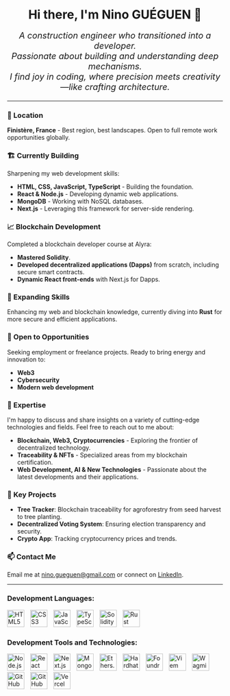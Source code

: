 <h1 align="center">Hi there, I'm Nino GUÉGUEN 👋</h1>

_<p align="center" style="font-size:20px;">A construction engineer who transitioned into a developer.
<br/>
Passionate about building and understanding deep mechanisms.
<br/>
I find joy in coding, where precision meets creativity—like crafting architecture.</p>_

___

### 📍 Location
**Finistère, France** - Best region, best landscapes. Open to full remote work opportunities globally.

### 🏗️ Currently Building
Sharpening my web development skills:
- **HTML, CSS, JavaScript, TypeScript** - Building the foundation.
- **React & Node.js** - Developing dynamic web applications.
- **MongoDB** - Working with NoSQL databases.
- **Next.js** - Leveraging this framework for server-side rendering.

### 📈 Blockchain Development
Completed a blockchain developer course at Alyra:
- **Mastered Solidity**.
- **Developed decentralized applications (Dapps)** from scratch, including secure smart contracts.
- **Dynamic React front-ends** with Next.js for Dapps.

### 🌱 Expanding Skills
Enhancing my web and blockchain knowledge, currently diving into **Rust** for more secure and efficient applications.

### 🤝 Open to Opportunities
Seeking employment or freelance projects. Ready to bring energy and innovation to:
- **Web3**
- **Cybersecurity**
- **Modern web development**

### 💬 Expertise
I'm happy to discuss and share insights on a variety of cutting-edge technologies and fields. Feel free to reach out to me about:
- **Blockchain, Web3, Cryptocurrencies** - Exploring the frontier of decentralized technology.
- **Traceability & NFTs** - Specialized areas from my blockchain certification.
- **Web Development, AI & New Technologies** - Passionate about the latest developments and their applications.

### 🎯 Key Projects
- **Tree Tracker**: Blockchain traceability for agroforestry from seed harvest to tree planting.
- **Decentralized Voting System**: Ensuring election transparency and security.
- **Crypto App**: Tracking cryptocurrency prices and trends.

### 📫 Contact Me
Email me at [nino.gueguen@gmail.com](mailto:nino.gueguen@gmail.com) or connect on [LinkedIn](https://www.linkedin.com/in/nino-gu%C3%A9guen-a4ba43148/).

 ___

### Development Languages:
<p align="left">
  <img alt="HTML5" width="40px" src="https://cdn.jsdelivr.net/gh/devicons/devicon@latest/icons/html5/html5-original.svg" style="padding-right:10px;" />
  <img alt="CSS3" width="40px" src="https://cdn.jsdelivr.net/gh/devicons/devicon@latest/icons/css3/css3-original.svg" style="padding-right:10px;" />
  <img alt="JavaScript" width="40px" src="https://cdn.jsdelivr.net/gh/devicons/devicon@latest/icons/javascript/javascript-original.svg" style="padding-right:10px;" />
  <img alt="TypeScript" width="40px" src="https://cdn.jsdelivr.net/gh/devicons/devicon@latest/icons/typescript/typescript-original.svg" style="padding-right:10px;" />
  <img alt="Solidity" width="40px" src="https://cdn.jsdelivr.net/gh/devicons/devicon@latest/icons/solidity/solidity-original.svg" style="padding-right:10px;" />
  <img alt="Rust" width="40px" src="https://cdn.jsdelivr.net/gh/devicons/devicon@latest/icons/rust/rust-line.svg" title="Rust (in progress)" style="padding-right:10px;" />
</p>

### Development Tools and Technologies:
<p align="left">
  <img alt="Node.js" width="40px" src="https://cdn.jsdelivr.net/gh/devicons/devicon@latest/icons/nodejs/nodejs-original.svg" style="padding-right:10px;" />
  <img alt="React" width="40px" src="https://cdn.jsdelivr.net/gh/devicons/devicon@latest/icons/react/react-original.svg" style="padding-right:10px;" />
  <img alt="Next.js" width="40px" src="https://cdn.jsdelivr.net/gh/devicons/devicon@latest/icons/nextjs/nextjs-original-wordmark.svg" style="padding-right:10px;" />
  <img alt="MongoDB" width="40px" src="https://cdn.jsdelivr.net/gh/devicons/devicon@latest/icons/mongodb/mongodb-original.svg" style="padding-right:10px;" />
  <img alt="Ethers.js" width="40px" src="https://cdn.jsdelivr.net/gh/devicons/devicon@latest/icons/ethers/ethers-original.svg" style="padding-right:10px;" /> <!-- Please replace with appropriate image URL if available -->
  <img alt="Hardhat" width="40px" src="https://cdn.jsdelivr.net/gh/devicons/devicon@latest/icons/hardhat/hardhat-original.svg" style="padding-right:10px;" /> <!-- Please replace with appropriate image URL if available -->
  <img alt="Foundry" width="40px" src="https://cdn.jsdelivr.net/gh/devicons/devicon@latest/icons/foundry/foundry-original.svg" style="padding-right:10px;" /> <!-- Please replace with appropriate image URL if available -->
  <img alt="Viem" width="40px" src="https://cdn.jsdelivr.net/gh/devicons/devicon@latest/icons/viem/viem-original.svg" style="padding-right:10px;" /> <!-- Please replace with appropriate image URL if available -->
  <img alt="Wagmi" width="40px" src="https://cdn.jsdelivr.net/gh/devicons/devicon@latest/icons/wagmi/wagmi-original.svg" style="padding-right:10px;" /> <!-- Please replace with appropriate image URL if available -->
  <img alt="GitHub" width="40px" src="https://cdn.jsdelivr.net/gh/devicons/devicon@latest/icons/github/github-original.svg" style="padding-right:10px;" />
  <img alt="GitHub Actions" width="40px" src="https://cdn.jsdelivr.net/gh/devicons/devicon@latest/icons/githubactions/githubactions-original.svg" style="padding-right:10px;" />
  <img alt="Vercel" width="40px" src="https://cdn.jsdelivr.net/gh/devicons/devicon@latest/icons/vercel/vercel-original.svg" style="padding-right:10px;" />
</p>



